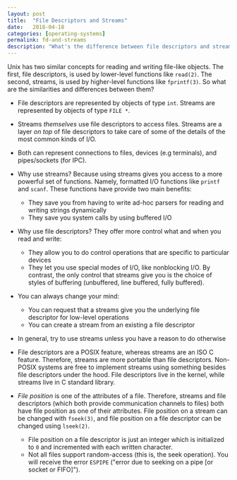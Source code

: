 ```yaml
---
layout: post
title:  "File Descriptors and Streams"
date:   2018-04-18
categories: [operating-systems]
permalink: fd-and-streams
description: "What's the difference between file descriptors and streams?"
---
```

Unix has two similar concepts for reading and writing file-like objects. The first, file descriptors, is used by lower-level functions like `read(2)`. The second, streams, is used by higher-level functions like `fprintf(3)`. So what are the similarities and differences between them?

- File descriptors are represented by objects of type `int`. Streams are represented by objects of type `FILE *`.

- Streams *themselves* use file descriptors to access files. Streams are a layer *on top* of file descriptors to take care of some of the details of the most common kinds of I/O.

- Both can represent connections to files, devices (e.g terminals), and pipes/sockets (for IPC).

- Why use streams? Because using streams gives you access to a more powerful set of functions. Namely, formatted I/O functions like `printf` and `scanf`. These functions have provide two main benefits:
  - They save you from having to write ad-hoc parsers for reading and writing strings dynamically
  - They save you system calls by using buffered I/O

- Why use file descriptors? They offer more control what and when you read and write:
  - They allow you to do control operations that are specific to particular devices
  - They let you use special modes of I/O, like nonblocking I/O. By contrast, the only control that streams give you is the choice of styles of buffering (unbuffered, line buffered, fully buffered).

- You can always change your mind:
  - You can request that a streams give you the underlying file descriptor for low-level operations
  - You can create a stream from an existing a file descriptor

- In general, try to use streams unless you have a reason to do otherwise

- File descriptors are a POSIX feature, whereas streams are an ISO C feature. Therefore, streams are more portable than file descriptors. Non-POSIX systems are free to implement streams using something besides file descriptors under the hood. File descriptors live in the kernel, while streams live in C standard library.

- *File position* is one of the attributes of a file. Therefore, streams and file descriptors (which both provide communication channels to files) both have file position as one of their attributes. File position on a stream can be changed with `fseek(3)`, and file position on a file descriptor can be changed using `lseek(2)`.
    - File position on a file descriptor is just an integer which is initialized to `0` and incremented with each written character.
    - Not all files support random-access (this is, the seek operation). You will receive the error `ESPIPE` ("error due to seeking on a pipe [or socket or FIFO]").
